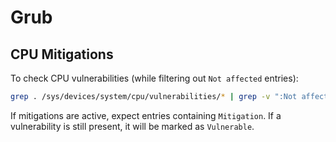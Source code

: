 # Grub

## CPU Mitigations

To check CPU vulnerabilities (while filtering out `Not affected` entries):

```sh
grep . /sys/devices/system/cpu/vulnerabilities/* | grep -v ":Not affected"

```

If mitigations are active, expect entries containing `Mitigation`. If a vulnerability is still present, it will be marked as `Vulnerable`.
